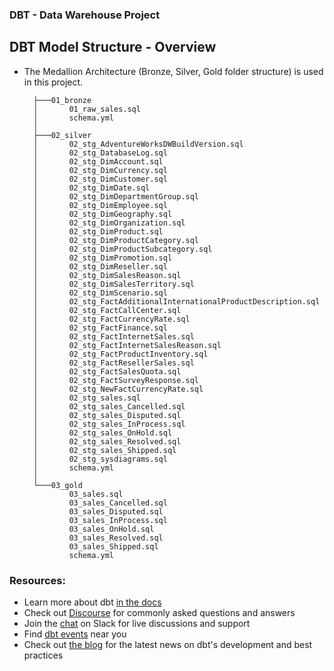 ### DBT - Data Warehouse Project



## DBT Model Structure - Overview 
- The Medallion Architecture (Bronze, Silver, Gold folder structure) is used in this project.
  ```
    ├───01_bronze
    │       01_raw_sales.sql
    │       schema.yml
    │
    ├───02_silver
    │       02_stg_AdventureWorksDWBuildVersion.sql
    │       02_stg_DatabaseLog.sql
    │       02_stg_DimAccount.sql
    │       02_stg_DimCurrency.sql
    │       02_stg_DimCustomer.sql
    │       02_stg_DimDate.sql
    │       02_stg_DimDepartmentGroup.sql
    │       02_stg_DimEmployee.sql
    │       02_stg_DimGeography.sql
    │       02_stg_DimOrganization.sql
    │       02_stg_DimProduct.sql
    │       02_stg_DimProductCategory.sql
    │       02_stg_DimProductSubcategory.sql
    │       02_stg_DimPromotion.sql
    │       02_stg_DimReseller.sql
    │       02_stg_DimSalesReason.sql
    │       02_stg_DimSalesTerritory.sql
    │       02_stg_DimScenario.sql
    │       02_stg_FactAdditionalInternationalProductDescription.sql
    │       02_stg_FactCallCenter.sql
    │       02_stg_FactCurrencyRate.sql
    │       02_stg_FactFinance.sql
    │       02_stg_FactInternetSales.sql
    │       02_stg_FactInternetSalesReason.sql
    │       02_stg_FactProductInventory.sql
    │       02_stg_FactResellerSales.sql
    │       02_stg_FactSalesQuota.sql
    │       02_stg_FactSurveyResponse.sql
    │       02_stg_NewFactCurrencyRate.sql
    │       02_stg_sales.sql
    │       02_stg_sales_Cancelled.sql
    │       02_stg_sales_Disputed.sql
    │       02_stg_sales_InProcess.sql
    │       02_stg_sales_OnHold.sql
    │       02_stg_sales_Resolved.sql
    │       02_stg_sales_Shipped.sql
    │       02_stg_sysdiagrams.sql
    │       schema.yml
    │
    └───03_gold
            03_sales.sql
            03_sales_Cancelled.sql
            03_sales_Disputed.sql
            03_sales_InProcess.sql
            03_sales_OnHold.sql
            03_sales_Resolved.sql
            03_sales_Shipped.sql
            schema.yml

  ```


### Resources:
- Learn more about dbt [in the docs](https://docs.getdbt.com/docs/introduction)
- Check out [Discourse](https://discourse.getdbt.com/) for commonly asked questions and answers
- Join the [chat](https://community.getdbt.com/) on Slack for live discussions and support
- Find [dbt events](https://events.getdbt.com) near you
- Check out [the blog](https://blog.getdbt.com/) for the latest news on dbt's development and best practices

